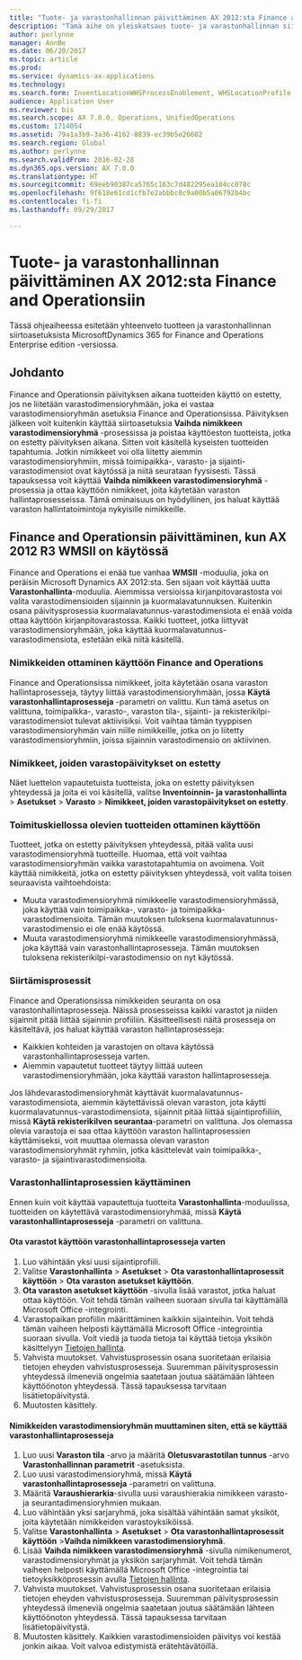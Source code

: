 ```yaml
---
title: "Tuote- ja varastonhallinnan päivittäminen AX 2012:sta Finance and Operationsiin"
description: "Tämä aihe on yleiskatsaus tuote- ja varastonhallinnan siirtovaihtoehdoista."
author: perlynne
manager: AnnBe
ms.date: 06/20/2017
ms.topic: article
ms.prod: 
ms.service: dynamics-ax-applications
ms.technology: 
ms.search.form: InventLocationWHSProcessEnablement, WHSLocationProfile, InventTableStorageDimensionGroupChange, InventUpdateBlockedItem, WHSParameters, WHSReservationHierarchy, WHSUOMSeqGroupTable
audience: Application User
ms.reviewer: bis
ms.search.scope: AX 7.0.0, Operations, UnifiedOperations
ms.custom: 1714054
ms.assetid: 79a1a3b9-3a36-4162-8839-ec39b5e26602
ms.search.region: Global
ms.author: perlynne
ms.search.validFrom: 2016-02-28
ms.dyn365.ops.version: AX 7.0.0
ms.translationtype: HT
ms.sourcegitcommit: 69eeb90387ca5765c163c7d482295ea104cc078c
ms.openlocfilehash: 9f618e61cd1cfb7e2abbbc0c9a00b5a06792b4bc
ms.contentlocale: fi-fi
ms.lasthandoff: 09/29/2017

---
```


# <a name="migrate-products-and-warehouse-management-from-ax-2012-to-finance-and-operations"></a>Tuote- ja varastonhallinnan päivittäminen AX 2012:sta Finance and Operationsiin

Tässä ohjeaiheessa esitetään yhteenveto tuotteen ja varastonhallinnan siirtoasetuksista MicrosoftDynamics 365 for Finance and Operations Enterprise edition -versiossa.

<a name="introduction"></a>Johdanto
------------

Finance and Operationsin päivityksen aikana tuotteiden käyttö on estetty, jos ne liitetään varastodimensioryhmään, joka ei vastaa varastodimensioryhmän asetuksia Finance and Operationsissa. Päivityksen jälkeen voit kuitenkin käyttää siirtoasetuksia **Vaihda nimikkeen varastodimensioryhmä** -prosessissa ja poistaa käyttöeston tuotteista, jotka on estetty päivityksen aikana. Sitten voit käsitellä kyseisten tuotteiden tapahtumia. Jotkin nimikkeet voi olla liitetty aiemmin varastodimensioryhmiin, missä toimipaikka-, varasto- ja sijainti-varastodimensiot ovat käytössä ja niitä seurataan fyysisesti. Tässä tapauksessa voit käyttää **Vaihda nimikkeen varastodimensioryhmä** -prosessia ja ottaa käyttöön nimikkeet, joita käytetään varaston hallintaprosesseissa. Tämä ominaisuus on hyödyllinen, jos haluat käyttää varaston hallintatoimintoja nykyisille nimikkeille.

## <a name="upgrading-to-finance-and-operations-when-ax-2012-r3-wmsii-is-used"></a>Finance and Operationsin päivittäminen, kun AX 2012 R3 WMSII on käytössä
Finance and Operations ei enää tue vanhaa **WMSII** -moduulia, joka on peräisin Microsoft Dynamics AX 2012:sta. Sen sijaan voit käyttää uutta **Varastonhallinta**-moduulia. Aiemmissa versioissa kirjanpitovarastosta voi valita varastodimensioiden sijainnin ja kuormalavatunnuksen. Kuitenkin osana päivitysprosessia kuormalavatunnus-varastodimensiota ei enää voida ottaa käyttöön kirjanpitovarastossa. Kaikki tuotteet, jotka liittyvät varastodimensioryhmään, joka käyttää kuormalavatunnus-varastodimensiota, estetään eikä niitä käsitellä.

### <a name="enabling-items-in-finance-and-operations"></a>Nimikkeiden ottaminen käyttöön Finance and Operations

Finance and Operationsissa nimikkeet, joita käytetään osana varaston hallintaprosesseja, täytyy liittää varastodimensioryhmään, jossa **Käytä varastonhallintaprosesseja** -parametri on valittu. Kun tämä asetus on valittuna, toimipaikka-, varasto-, varaston tila-, sijainti- ja rekisterikilpi-varastodimensiot tulevat aktiivisiksi. Voit vaihtaa tämän tyyppisen varastodimensioryhmän vain niille nimikkeille, jotka on jo liitetty varastodimensioryhmiin, joissa sijainnin varastodimensio on aktiivinen.

### <a name="items-that-are-blocked-for-inventory-updates"></a>Nimikkeet, joiden varastopäivitykset on estetty

Näet luettelon vapautetuista tuotteista, joka on estetty päivityksen yhteydessä ja joita ei voi käsitellä, valitse **Inventoinnin- ja varastonhallinta** &gt; **Asetukset** &gt; **Varasto** &gt; **Nimikkeet, joiden varastopäivitykset on estetty**.

### <a name="reapplying-blocked-products"></a>Toimituskiellossa olevien tuotteiden ottaminen käyttöön

Tuotteet, jotka on estetty päivityksen yhteydessä, pitää valita uusi varastodimensioryhmä tuotteille. Huomaa, että voit vaihtaa varastodimensioryhmän vaikka varastotapahtumia on avoimena. Voit käyttää nimikkeitä, jotka on estetty päivityksen yhteydessä, voit valita toisen seuraavista vaihtoehdoista:

-   Muuta varastodimensioryhmä nimikkeelle varastodimensioryhmässä, joka käyttää vain toimipaikka-, varasto- ja toimipaikka-varastodimensioita. Tämän muutoksen tuloksena kuormalavatunnus-varastodimensio ei ole enää käytössä.
-   Muuta varastodimensioryhmä nimikkeelle varastodimensioryhmässä, joka käyttää vain varastonhallintaprosesseja. Tämän muutoksen tuloksena rekisterikilpi-varastodimensio on nyt käytössä.

### <a name="migration-processes"></a>Siirtämisprosessit

Finance and Operationsissa nimikkeiden seuranta on osa varastonhallintaprosesseja. Näissä prosesseissa kaikki varastot ja niiden sijainnit pitää liittää sijainnin profiiliin. Käsitteellisesti näitä prosesseja on käsiteltävä, jos haluat käyttää varaston hallintaprosesseja:

-   Kaikkien kohteiden ja varastojen on oltava käytössä varastonhallintaprosesseja varten.
-   Aiemmin vapautetut tuotteet täytyy liittää uuteen varastodimensioryhmään, joka käyttää varaston hallintaprosesseja.

Jos lähdevarastodimensioryhmät käyttävät kuormalavatunnus-varastodimensiota, aiemmin käytettävissä olevan varaston, jota käytti kuormalavatunnus-varastodimensiota, sijainnit pitää liittää sijaintiprofiiliin, missä **Käytä rekisterikilven seurantaa**-parametri on valittuna. Jos olemassa olevia varastoja ei saa ottaa käyttöön varaston hallintaprosessien käyttämiseksi, voit muuttaa olemassa olevan varaston varastodimensioryhmät ryhmiin, jotka käsittelevät vain toimipaikka-, varasto- ja sijaintivarastodimensioita.

### <a name="using-the-warehouse-management-processes"></a>Varastonhallintaprosessien käyttäminen

Ennen kuin voit käyttää vapautettuja tuotteita **Varastonhallinta**-moduulissa, tuotteiden on käytettävä varastodimensioryhmää, missä **Käytä varastonhallintaprosesseja** -parametri on valittuna.

#### <a name="enable-warehouses-to-use-warehouse-management-processes"></a>Ota varastot käyttöön varastonhallintaprosesseja varten

1.  Luo vähintään yksi uusi sijaintiprofiili.
2.  Valitse **Varastonhallinta** &gt; **Asetukset** &gt; **Ota varastonhallintaprosessit käyttöön** &gt; **Ota varaston asetukset käyttöön**.
3.  **Ota varaston asetukset käyttöön** -sivulla lisää varastot, jotka haluat ottaa käyttöön. Voit tehdä tämän vaiheen suoraan sivulla tai käyttämällä Microsoft Office -integrointi.
4.  Varastopaikan profiilin määrittäminen kaikkiin sijainteihin. Voit tehdä tämän vaiheen helposti käyttämällä Microsoft Office -integrointia suoraan sivulla. Voit viedä ja tuoda tietoja tai käyttää tietoja yksikön käsittelyyn [Tietojen hallinta](../../dev-itpro/data-entities/data-entities.md).
5.  Vahvista muutokset. Vahvistusprosessin osana suoritetaan erilaisia tietojen eheyden vahvistusprosesseja. Suuremman päivitysprosessin yhteydessä ilmeneviä ongelmia saatetaan joutua säätämään lähteen käyttöönoton yhteydessä. Tässä tapauksessa tarvitaan lisätietopäivitystä.
6.  Muutosten käsittely.

#### <a name="change-the-storage-dimension-group-for-items-so-that-it-uses-warehouse-management-processes"></a>Nimikkeiden varastodimensioryhmän muuttaminen siten, että se käyttää varastonhallintaprosesseja

1.  Luo uusi **Varaston tila** -arvo ja määritä **Oletusvarastotilan tunnus** -arvo **Varastonhallinnan parametrit** -asetuksista.
2.  Luo uusi varastodimensioryhmä, missä **Käytä varastonhallintaprosesseja** -parametri on valittuna.
3.  Määritä **Varaushierarkia**-sivulla uusi varaushierakia nimikkeen varasto- ja seurantadimensioryhmien mukaan.
4.  Luo vähintään yksi sarjaryhmä, joka sisältää vähintään samat yksiköt, joita käytetään nimikkeiden varastoyksiköissä.
5.  Valitse **Varastonhallinta** &gt; **Asetukset** &gt; **Ota varastonhallintaprosessit käyttöön** &gt;**Vaihda nimikkeen varastodimensioryhmä**.
6.  Lisää **Vaihda nimikkeen varastodimensioryhmä** -sivulla nimikenumerot, varastodimensioryhmät ja yksikön sarjaryhmät. Voit tehdä tämän vaiheen helposti käyttämällä Microsoft Office -integrointia tai tietoyksikköprosessin avulla [Tietojen hallinta](../../dev-itpro/data-entities/data-entities.md).
7.  Vahvista muutokset. Vahvistusprosessin osana suoritetaan erilaisia tietojen eheyden vahvistusprosesseja. Suuremman päivitysprosessin yhteydessä ilmeneviä ongelmia saatetaan joutua säätämään lähteen käyttöönoton yhteydessä. Tässä tapauksessa tarvitaan lisätietopäivitystä.
8.  Muutosten käsittely. Kaikkien varastodimensioiden päivitys voi kestää jonkin aikaa. Voit valvoa edistymistä erätehtävätöillä.



